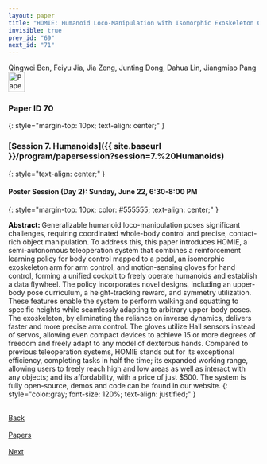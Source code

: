```yaml
---
layout: paper
title: "HOMIE: Humanoid Loco-Manipulation with Isomorphic Exoskeleton Cockpit"
invisible: true
prev_id: "69"
next_id: "71"
---
```

<div class="paper-authors">
  <div class="paper-author-box">
    <div class="paper-author-name">Qingwei Ben, Feiyu Jia, Jia Zeng, Junting Dong, Dahua Lin, Jiangmiao Pang</div>
    <div class="paper-author-uni"></div>
  </div>
</div>

<div class="paper-pdf">
  <div>
    <a href="https://www.roboticsproceedings.org/rss21/p070.pdf" title="Download PDF" target="_blank">
      <img src="{{ site.baseurl }}/images/paper_link_cardinal_red.png" alt="Paper PDF" width="33" height="40" />
    </a>
  </div>
</div>

### Paper ID 70
{: style="margin-top: 10px; text-align: center;" }

### [Session 7. Humanoids]({{ site.baseurl }}/program/papersession?session=7.%20Humanoids)
{: style="text-align: center;" }

#### Poster Session (Day 2): Sunday, June 22, 6:30-8:00 PM
{: style="margin-top: 10px; color: #555555; text-align: center;" }

<b style="color: black;">Abstract: </b>Generalizable humanoid loco-manipulation poses significant challenges, requiring coordinated whole-body control and precise, contact-rich object manipulation. To address this, this paper introduces HOMIE, a semi-autonomous teleoperation system that combines a reinforcement learning policy for body control mapped to a pedal, an isomorphic exoskeleton arm for arm control, and motion-sensing gloves for hand control, forming a unified cockpit to freely operate humanoids and establish a data flywheel.     The policy incorporates novel designs, including an upper-body pose curriculum, a height-tracking reward, and symmetry utilization. These features enable the system to perform walking and squatting to specific heights while seamlessly adapting to arbitrary upper-body poses.     The exoskeleton, by eliminating the reliance on inverse dynamics, delivers faster and more precise arm control.      The gloves utilize Hall sensors instead of servos, allowing even compact devices to achieve 15 or more degrees of freedom and freely adapt to any model of dexterous hands.     Compared to previous teleoperation systems, HOMIE stands out for its exceptional efficiency, completing tasks in half the time; its expanded working range, allowing users to freely reach high and low areas as well as interact with any objects; and its affordability, with a price of just $500.     The system is fully open-source, demos and code can be found in our website.
{: style="color:gray; font-size: 120%; text-align: justified;" }

<div class="paper-menu">
  <div class="paper-menu-inner">
    <a href="{{ site.baseurl }}/program/papers/69/" title="Previous Paper">
            <div class="paper-menu-icon">
                <i class="fas fa-arrow-left"></i><br>
                <span class="paper-menu-label">Back</span>
            </div>
        </a>
    <a href="{{ site.baseurl }}/program/papers" title="All Papers">
      <div class="paper-menu-icon">
        <i class="fas fa-list"></i><br>
        <span class="paper-menu-label">Papers</span>
      </div>
    </a>
    <a href="{{ site.baseurl }}/program/papers/71/" title="Next Paper">
            <div class="paper-menu-icon">
                <i class="fas fa-arrow-right"></i><br>
                <span class="paper-menu-label">Next</span>
            </div>
        </a>
  </div>
</div>
